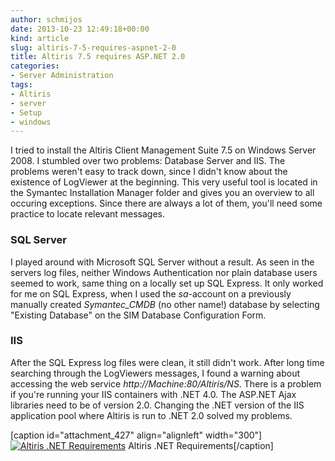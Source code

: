 ```yaml
---
author: schmijos
date: 2013-10-23 12:49:18+00:00
kind: article
slug: altiris-7-5-requires-aspnet-2-0
title: Altiris 7.5 requires ASP.NET 2.0
categories:
- Server Administration
tags:
- Altiris
- server
- Setup
- windows
---
```


I tried to install the Altiris Client Management Suite 7.5 on Windows Server 2008. I stumbled over two problems: Database Server and IIS. The problems weren't easy to track down, since I didn't know about the existence of LogViewer at the beginning. This very useful tool is located in the Symantec Installation Manager folder and gives you an overview to all occuring exceptions. Since there are always a lot of them, you'll need some practice to locate relevant messages.


### SQL Server


I played around with Microsoft SQL Server without a result. As seen in the servers log files, neither Windows Authentication nor plain database users seemed to work, same thing on a locally set up SQL Express. It only worked for me on SQL Express, when I used the _sa_-account on a previously manually created _Symantec_CMDB_ (no other name!) database by selecting "Existing Database" on the SIM Database Configuration Form.


### IIS


After the SQL Express log files were clean, it still didn't work. After long time searching through the LogViewers messages, I found a warning about accessing the web service _http://Machine:80/Altiris/NS_. There is a problem if you're running your IIS containers with .NET 4.0. The ASP.NET Ajax libraries need to be of version 2.0. Changing the .NET version of the IIS application pool where Altiris is run to .NET 2.0 solved my problems.

[caption id="attachment_427" align="alignleft" width="300"][![Altiris .NET Requirements](http://www.miraculum.ch/wp-content/uploads/Altiris-IIS-Config-300x116.png)](http://www.miraculum.ch/wp-content/uploads/Altiris-IIS-Config.png) Altiris .NET Requirements[/caption]
